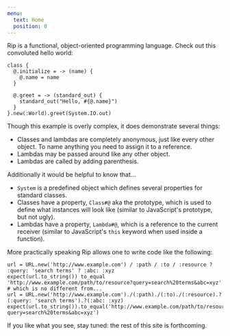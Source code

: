 ```yaml
---
menu:
  text: Home
  position: 0
---
```


Rip is a functional, object-oriented programming language. Check out this convoluted hello world:

    class {
      @.initialize = -> (name) {
        @.name = name
      }

      @.greet = -> (standard_out) {
        standard_out("Hello, #{@.name}")
      }
    }.new(:World).greet(System.IO.out)

Though this example is overly complex, it does demonstrate several things:

* Classes and lambdas are completely anonymous, just like every other object. To name anything you need to assign it to a reference.
* Lambdas may be passed around like any other object.
* Lambdas are called by adding parenthesis.

Additionally it would be helpful to know that...

* `System` is a predefined object which defines several properties for standard classes.
* Classes have a property, `Class#@` aka the prototype, which is used to define what instances will look like (similar to JavaScript's prototype, but not ugly).
* Lambdas have a property, `Lambda#@`, which is a reference to the current receiver (similar to JavaScript's `this` keyword when used inside a function).

More practically speaking Rip allows one to write code like the following:

    url = URL.new('http://www.example.com') / :path / :to / :resource ? :query: 'search terms' ? :abc: :xyz
    expect(url.to_string()) to_equal 'http://www.example.com/path/to/resource?query=search%20terms&abc=xyz'
    # which is no different from...
    url = URL.new('http://www.example.com')./(:path)./(:to)./(:resource).?(:query: 'search terms').?(:abc: :xyz)
    expect(url.to_string()).to_equal('http://www.example.com/path/to/resource?query=search%20terms&abc=xyz')

If you like what you see, stay tuned: the rest of this site is forthcoming.
